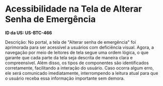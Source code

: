 # Acessibilidade na Tela de Alterar Senha de Emergência

**ID da US: US-BTC-466**

Descrição: No portal, a tela de "Alterar senha de emergência" foi aprimorada para ser acessível a usuários com deficiência visual. Agora, a navegação por meio de leitores de tela segue uma ordem lógica, o que garante que cada parte da tela seja descrita de maneira clara e compreensível. Além disso, os tipos de componentes são identificados corretamente, facilitando a interação do usuário. Caso ocorra algum erro, ele será comunicado imediatamente, interrompendo a leitura atual para que o usuário receba essa informação importante sem demora.